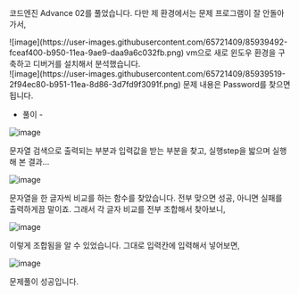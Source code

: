 코드엔진 Advance 02를 풀었습니다.
다만 제 환경에서는 문제 프로그램이 잘 안돌아가서, 


<div>
![image](https://user-images.githubusercontent.com/65721409/85939492-fceaf400-b950-11ea-9ae9-daa9a6c032fb.png)
vm으로 새로 윈도우 환경을 구축하고 디버거를 설치해서 분석했습니다.
</div>

<div>
![image](https://user-images.githubusercontent.com/65721409/85939519-2f94ec80-b951-11ea-8d86-3d7fd9f3091f.png)
문제 내용은 Password를 찾으면 됩니다.


- 풀이 -

![image](https://user-images.githubusercontent.com/65721409/85939547-6ec33d80-b951-11ea-8644-3a1fe17bd4bd.png)

문자열 검색으로 출력되는 부분과 입력값을 받는 부분을 찾고, 실행step을 밟으며 실행해 본 결과...

![image](https://user-images.githubusercontent.com/65721409/85939603-e7c29500-b951-11ea-8524-ea43feb25a0c.png)

문자열을 한 글자씩 비교를 하는 함수를 찾았습니다. 전부 맞으면 성공, 아니면 실패를 출력하게끔 말이죠.
그래서 각 글자 비교를 전부 조합해서 찾아보니,

![image](https://user-images.githubusercontent.com/65721409/85939606-f315c080-b951-11ea-93f6-aebeed3fd8aa.png)

이렇게 조합됨을 알 수 있었습니다.
그대로 입력칸에 입력해서 넣어보면,

![image](https://user-images.githubusercontent.com/65721409/85939619-0b85db00-b952-11ea-81de-80207b8fbbd4.png)

문제풀이 성공입니다.
